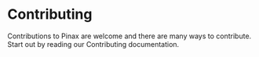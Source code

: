 # Contributing

Contributions to Pinax are welcome and there are many ways to contribute. Start out by reading our Contributing documentation. 
